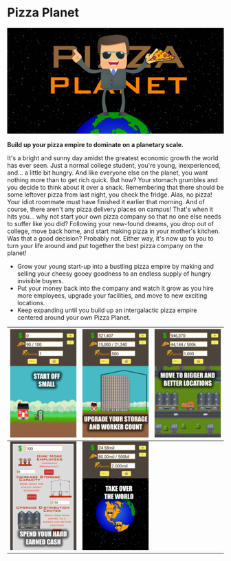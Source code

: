 # Pizza Planet

![banner](promo_pics/banner.png)

**Build up your pizza empire to dominate on a planetary scale.**

It's a bright and sunny day amidst the greatest economic growth the world has ever seen. Just a normal college student, you're young, inexperienced, and... a little bit hungry. And like everyone else on the planet, you want nothing more than to get rich quick. But how? Your stomach grumbles and you decide to think about it over a snack. Remembering that there should be some leftover pizza from last night, you check the fridge. Alas, no pizza! Your idiot roommate must have finished it earlier that morning. And of course, there aren't any pizza delivery places on campus! That's when it hits you... why not start your own pizza company so that no one else needs to suffer like you did? Following your new-found dreams, you drop out of college, move back home, and start making pizza in your mother's kitchen. Was that a good decision? Probably not. Either way, it's now up to you to turn your life around and put together the best pizza company on the planet!

* Grow your young start-up into a bustling pizza empire by making and selling your cheesy gooey goodness to an endless supply of hungry invisible buyers. 
* Put your money back into the company and watch it grow as you hire more employees, upgrade your facilities, and move to new exciting locations. 
* Keep expanding until you build up an intergalactic pizza empire centered around your own Pizza Planet.


![screenshot](promo_pics/screenshot1.png) | ![screenshot](promo_pics/screenshot2.png) | ![screenshot](promo_pics/screenshot3.png)
---|----|---
![screenshot](promo_pics/screenshot4.png) | ![screenshot](promo_pics/screenshot5.png) |   
